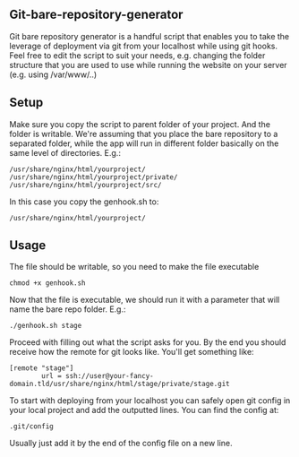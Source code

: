 ## Git-bare-repository-generator
Git bare repository generator is a handful script that enables you to take the leverage of deployment via git from your localhost while using git hooks. Feel free to edit the script to suit your needs, e.g. changing the folder structure that you are used to use while running the website on your server (e.g. using /var/www/..)

## Setup
Make sure you copy the script to parent folder of your project. And the folder is writable. We're assuming that you place the bare repository to a separated folder, while the app will run in different folder basically on the same level of directories. E.g.:
```
/usr/share/nginx/html/yourproject/
/usr/share/nginx/html/yourproject/private/
/usr/share/nginx/html/yourproject/src/
```
In this case you copy the genhook.sh to:
```
/usr/share/nginx/html/yourproject/
```

## Usage
The file should be writable, so you need to make the file executable
```
chmod +x genhook.sh
```
Now that the file is executable, we should run it with a parameter that will name the bare repo folder. E.g.:
```
./genhook.sh stage
```
Proceed with filling out what the script asks for you. By the end you should receive how the remote for git looks like. You'll get something like:
```
[remote "stage"]
        url = ssh://user@your-fancy-domain.tld/usr/share/nginx/html/stage/private/stage.git
```
To start with deploying from your localhost you can safely open git config in your local project and add the outputted lines. You can find the config at:
```
.git/config
```
Usually just add it by the end of the config file on a new line.